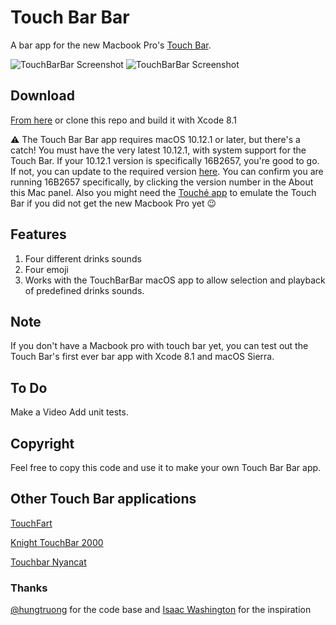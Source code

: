 # Touch Bar Bar

A bar app for the new Macbook Pro's [Touch Bar](https://developer.apple.com/macos/touch-bar/).


![TouchBarBar Screenshot](http://i.imgur.com/ZclI6vPg.png)
![TouchBarBar Screenshot](http://i.imgur.com/j8vW34k.png)

## Download
[From here](https://github.com/guidouil/TouchBarBar/releases) or clone this repo and build it with Xcode 8.1

⚠️ The Touch Bar Bar app requires macOS 10.12.1 or later, but there's a catch! You must have the very latest 10.12.1, with system support for the Touch Bar. If your 10.12.1 version is specifically 16B2657, you're good to go. If not, you can update to the required version [here](https://support.apple.com/kb/dl1897?locale=en_US). You can confirm you are running 16B2657 specifically, by clicking the version number in the About this Mac panel. Also you might need the [Touché app](https://red-sweater.com/touche/) to emulate the Touch Bar if you did not get the new Macbook Pro yet 😉

## Features
1. Four different drinks sounds
2. Four emoji
3. Works with the TouchBarBar macOS app to allow selection and playback of predefined drinks sounds.

## Note
If you don't have a Macbook pro with touch bar yet, you can test out the Touch Bar's first ever bar app with Xcode 8.1 and macOS Sierra.

## To Do
Make a Video
Add unit tests.

## Copyright
Feel free to copy this code and use it to make your own Touch Bar Bar app.

## Other Touch Bar applications
[TouchFart](https://github.com/hungtruong/TouchFart)

[Knight TouchBar 2000](https://github.com/AkdM/KnightTouchBar2000)

[Touchbar Nyancat](https://github.com/avatsaev/touchbar_nyancat)

### Thanks
[@hungtruong](https://github.com/hungtruong) for the code base and [Isaac Washington](https://en.wikipedia.org/wiki/Ted_Lange) for the inspiration

